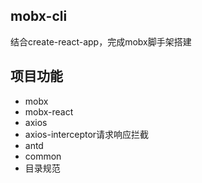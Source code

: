 ## mobx-cli
结合create-react-app，完成mobx脚手架搭建
## 项目功能
  - mobx
  - mobx-react
  - axios
  - axios-interceptor请求响应拦截
  - antd
  - common
  - 目录规范
